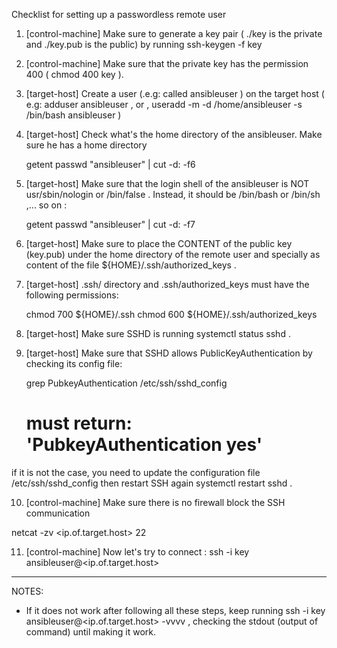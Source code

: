 Checklist for setting up a passwordless remote user


1. [control-machine] Make sure to generate a key pair ( ./key is the private and ./key.pub is the public) by running ssh-keygen -f key

2. [control-machine] Make sure that the private key has the permission 400  ( chmod 400 key ).

3. [target-host] Create a user (.e.g: called ansibleuser ) on the target host ( e.g: adduser ansibleuser , or , useradd -m -d /home/ansibleuser -s /bin/bash ansibleuser )

4. [target-host] Check what's the home directory of the ansibleuser. Make sure he has a home directory

    getent passwd "ansibleuser" | cut -d: -f6

5. [target-host] Make sure that the login shell of the ansibleuser is NOT usr/sbin/nologin or /bin/false . Instead, it should be /bin/bash or /bin/sh ,... so on : 

    getent passwd "ansibleuser" | cut -d: -f7

6. [target-host] Make sure to place the CONTENT of the  public key (key.pub) under the home directory of the remote user and specially as content of the file  ${HOME}/.ssh/authorized_keys .

7. [target-host] .ssh/ directory and .ssh/authorized_keys must have the following permissions:

    chmod 700 ${HOME}/.ssh
    chmod 600 ${HOME}/.ssh/authorized_keys

8. [target-host] Make sure SSHD is running systemctl status sshd .

9. [target-host] Make sure that SSHD allows PublicKeyAuthentication by checking its config file: 

    grep PubkeyAuthentication /etc/ssh/sshd_config
    # must return: 'PubkeyAuthentication yes'

if it  is not the case, you need to update the configuration file /etc/ssh/sshd_config then restart SSH again systemctl restart sshd .

10. [control-machine] Make sure there is no firewall block the SSH communication

netcat -zv <ip.of.target.host> 22


11. [control-machine] Now let's try to connect : ssh -i key ansibleuser@<ip.of.target.host>

________

NOTES:

- If it does not work after following all these steps, keep running  ssh -i key ansibleuser@<ip.of.target.host> -vvvv  , checking the stdout (output of command) until making it work.
